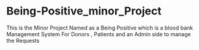 # Being-Positive_minor_Project
This is the Minor Project Named as a Being Positive which is a blood bank Management System For Donors , Patients and an Admin side to manage the Requests
